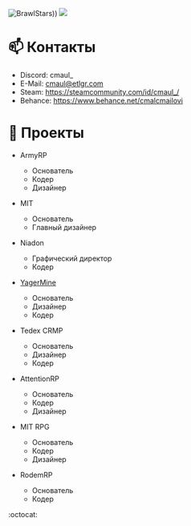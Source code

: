 ![BrawlStars))](https://github-readme-stats.vercel.app/api?username=CMAULTOP&show_icons=true&theme=dark&locale=ru)
![](https://github-readme-stats.vercel.app/api/top-langs/?username=CMAULTOP&layout=compact&theme=dark&locale=ru&custom_title=%D0%9F%D0%BE%D0%BF%D1%83%D0%BB%D1%8F%D1%80%D0%BD%D1%8B%D0%B5%20%D1%8F%D0%B7%D1%8B%D0%BA%D0%B8&icon_color=79ff97)

# 📫 Контакты
- Discord: cmaul_ <br>
- E-Mail: cmaul@etlgr.com <br>
- Steam: https://steamcommunity.com/id/cmaul_/ <br>
- Behance: https://www.behance.net/cmalcmailovi <br>


# 💼 Проекты

- ArmyRP
  - Основатель
  - Кодер
  - Дизайнер

- MIT
  - Основатель
  - Главный дизайнер

- Niadon
  - Графический директор
  - Кодер
 
- [YagerMine](https://discord.gg/KGFnNsUEDw)  
  - Основатель
  - Дизайнер
  - Кодер
 
- Tedex CRMP
  - Основатель
  - Дизайнер
  - Кодер

- AttentionRP
  - Основатель
  - Кодер
  - Дизайнер

- MIT RPG
  - Основатель
  - Кодер
  - Дизайнер

- RodemRP
  - Основатель
  - Кодер


:octocat:
